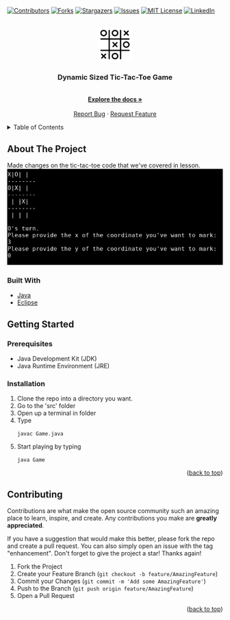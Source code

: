 <div id="top"></div>

<!-- PROJECT SHIELDS -->
[![Contributors][contributors-shield]][contributors-url]
[![Forks][forks-shield]][forks-url]
[![Stargazers][stars-shield]][stars-url]
[![Issues][issues-shield]][issues-url]
[![MIT License][license-shield]][license-url]
[![LinkedIn][linkedin-shield]][linkedin-url]



<!-- PROJECT LOGO -->
<br />
<div align="center">
  <a href="https://github.com/baranacikgoz/dynamic-tic-tac-toe-game">
    <img src="/assets/logo.png" alt="Logo" width="80" height="80">
  </a>

<h3 align="center">Dynamic Sized Tic-Tac-Toe Game</h3>

  <p align="center">
    <br />
    <a href="https://github.com/baranacikgoz/repo_name"><strong>Explore the docs »</strong></a>
    <br />
    <br />
    <a href="https://github.com/baranacikgoz/dynamic-tic-tac-toe-game/issues">Report Bug</a>
    ·
    <a href="https://github.com/baranacikgoz/dynamic-tic-tac-toe-game/issues">Request Feature</a>
  </p>
</div>


<!-- TABLE OF CONTENTS -->
<details>
  <summary>Table of Contents</summary>
  <ol>
    <li>
      <a href="#about-the-project">About The Project</a>
      <ul>
        <li><a href="#built-with">Built With</a></li>
      </ul>
    </li>
    <li>
      <a href="#getting-started">Getting Started</a>
      <ul>
        <li><a href="#prerequisites">Prerequisites</a></li>
        <li><a href="#installation">Installation</a></li>
      </ul>
    </li>
  </ol>
</details>

<!-- ABOUT THE PROJECT -->
## About The Project
Made changes on the tic-tac-toe code that we've covered in lesson.
![img](/assets/gamePlay.png)

### Built With

* [Java](https://www.oracle.com/en/java/)
* [Eclipse](https://www.eclipse.org/downloads/)

<!-- GETTING STARTED -->
## Getting Started

### Prerequisites

* Java Development Kit (JDK)
* Java Runtime Environment (JRE)
 
### Installation

1. Clone the repo into a directory you want.
2. Go to the 'src' folder
3. Open up a terminal in folder
4. Type
   ```
   javac Game.java
   ```
5. Start playing by typing
   ```
   java Game
   ```
   
<p align="right">(<a href="#top">back to top</a>)</p>
   
<!-- CONTRIBUTING -->
## Contributing

Contributions are what make the open source community such an amazing place to learn, inspire, and create. Any contributions you make are **greatly appreciated**.

If you have a suggestion that would make this better, please fork the repo and create a pull request. You can also simply open an issue with the tag "enhancement".
Don't forget to give the project a star! Thanks again!

1. Fork the Project
2. Create your Feature Branch (`git checkout -b feature/AmazingFeature`)
3. Commit your Changes (`git commit -m 'Add some AmazingFeature'`)
4. Push to the Branch (`git push origin feature/AmazingFeature`)
5. Open a Pull Request

<p align="right">(<a href="#top">back to top</a>)</p>



<!-- MARKDOWN LINKS & IMAGES -->
<!-- https://www.markdownguide.org/basic-syntax/#reference-style-links -->
[contributors-shield]: https://img.shields.io/github/contributors/baranacikgoz/dynamic-tic-tac-toe-game.svg?style=for-the-badge
[contributors-url]: https://github.com/baranacikgoz/dynamic-tic-tac-toe-game/graphs/contributors
[forks-shield]: https://img.shields.io/github/forks/baranacikgoz/dynamic-tic-tac-toe-game.svg?style=for-the-badge
[forks-url]: https://github.com/baranacikgoz/dynamic-tic-tac-toe-game/network/members
[stars-shield]: https://img.shields.io/github/stars/baranacikgoz/dynamic-tic-tac-toe-game.svg?style=for-the-badge
[stars-url]: https://github.com/baranacikgoz/dynamic-tic-tac-toe-game/stargazers
[issues-shield]: https://img.shields.io/github/issues/baranacikgoz/dynamic-tic-tac-toe-game.svg?style=for-the-badge
[issues-url]: https://github.com/baranacikgoz/dynamic-tic-tac-toe-game/issues
[license-shield]: https://img.shields.io/github/license/gbaranacikgoz/dynamic-tic-tac-toe-game.svg?style=for-the-badge
[license-url]: https://github.com/baranacikgoz/dynamic-tic-tac-toe-game/blob/master/LICENSE.txt
[linkedin-shield]: https://img.shields.io/badge/-LinkedIn-black.svg?style=for-the-badge&logo=linkedin&colorB=555
[linkedin-url]: https://linkedin.com/in/baran-acikgoz/
